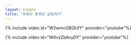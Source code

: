 ```yaml
---
layout: single
title: "유튜브 동영상 삽입하기"
---
```


{% include video id="W2wmcGBQUIY" provider="youtube"%}


{% include video id="W4vzZbAvyDY" provider="youtube"%}
